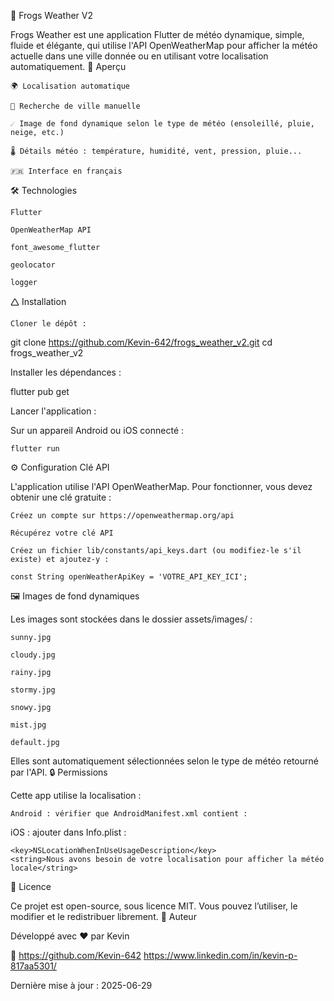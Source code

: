 🐸 Frogs Weather V2

Frogs Weather est une application Flutter de météo dynamique, simple, fluide et élégante, qui utilise l'API OpenWeatherMap pour afficher la météo actuelle dans une ville donnée ou en utilisant votre localisation automatiquement.
📱 Aperçu

    🌍 Localisation automatique

    🏩 Recherche de ville manuelle

    ☄️ Image de fond dynamique selon le type de météo (ensoleillé, pluie, neige, etc.)

    🌡️ Détails météo : température, humidité, vent, pression, pluie...

    🇫🇷 Interface en français

🛠️ Technologies

    Flutter

    OpenWeatherMap API

    font_awesome_flutter

    geolocator

    logger

🛆 Installation

    Cloner le dépôt :

git clone https://github.com/Kevin-642/frogs_weather_v2.git
cd frogs_weather_v2

Installer les dépendances :

flutter pub get

Lancer l'application :

Sur un appareil Android ou iOS connecté :

    flutter run

⚙️ Configuration
Clé API

L'application utilise l'API OpenWeatherMap. Pour fonctionner, vous devez obtenir une clé gratuite :

    Créez un compte sur https://openweathermap.org/api

    Récupérez votre clé API

    Créez un fichier lib/constants/api_keys.dart (ou modifiez-le s'il existe) et ajoutez-y :

    const String openWeatherApiKey = 'VOTRE_API_KEY_ICI';

🖼️ Images de fond dynamiques

Les images sont stockées dans le dossier assets/images/ :

    sunny.jpg

    cloudy.jpg

    rainy.jpg

    stormy.jpg

    snowy.jpg

    mist.jpg

    default.jpg

Elles sont automatiquement sélectionnées selon le type de météo retourné par l'API.
🔒 Permissions

Cette app utilise la localisation :

    Android : vérifier que AndroidManifest.xml contient :

<uses-permission android:name="android.permission.ACCESS_FINE_LOCATION" />
<uses-permission android:name="android.permission.ACCESS_COARSE_LOCATION" />

iOS : ajouter dans Info.plist :

    <key>NSLocationWhenInUseUsageDescription</key>
    <string>Nous avons besoin de votre localisation pour afficher la météo locale</string>

📄 Licence

Ce projet est open-source, sous licence MIT. Vous pouvez l’utiliser, le modifier et le redistribuer librement.
🐸 Auteur

Développé avec ❤️ par Kevin

📢 https://github.com/Kevin-642
https://www.linkedin.com/in/kevin-p-817aa5301/

Dernière mise à jour : 2025-06-29